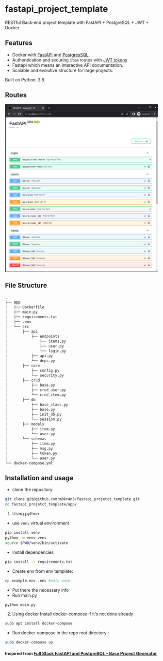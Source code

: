 # fastapi_project_template

RESTful Back-end project template with FastAPI + PostgreSQL + JWT + Docker


## Features
- Docker with [FastAPI](https://fastapi.tiangolo.com/) and [PostgresSQL](https://www.postgresql.org/).
- Authentication and securing `Item` routes with [JWT tokens](https://jwt.io/)
- Fastapi which means an interactive API documentation.
- Scalable and evolutive structure for large projects.

Built on Python: 3.8.

## Routes
![routes](./routes.png)

## File Structure
```
.
├── app
│   ├── Dockerfile
│   ├── main.py
│   ├── requirements.txt
│   ├── .env
│   └── src
│       ├── api
│           ├── endpoints
│               ├── items.py
│               ├── user.py
│               └── login.py
│           ├── api.py
│           └── deps.py
│       ├── core
│           ├── config.py
│           └── security.py
│       ├── crud
│           ├── base.py
│           ├── crud_user.py
│           └── crud_item.py
│       ├── db
│           ├── base_class.py
│           ├── base.py
│           ├── init_db.py
│           └── session.py
│       ├── models
│           ├── item.py
│           └── user.py
│       └── schemas
│           ├── item.py
│           ├── msg.py
│           ├── token.py
│           └── user.py
└── docker-compose.yml
```

## Installation and usage
- clone the repository
```bash
git clone git@github.com:m0kr4n3/fastapi_projetct_template.git
cd fastapi_projetct_template/app/
```
1) Using python
- use `venv` virtual environment
```bash
pip install venv
python -m venv venv
source $PWD/venv/bin/activate
```
- Install dependencies
```bash
pip install -r requirements.txt
```
- Create env from env template:
```bash
cp example.env .env #only once
```
- Put there the necessary info
- Run main.py
```bash
python main.py
```
2) Using docker
Install docker-compose if it's not  done already
```bash
sudo apt install docker-compose
```
- Run docker-compose in the repo root directory :
```bash
sudo docker-compose up
```

#### Inspired from [Full Stack FastAPI and PostgreSQL - Base Project Generator](https://github.com/tiangolo/full-stack-fastapi-postgresql)
